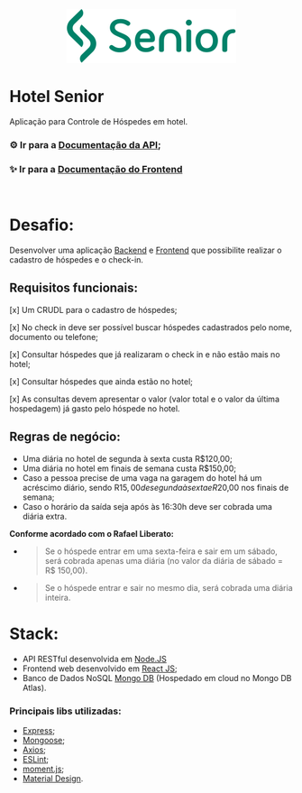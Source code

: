 <div align="center">

[![Senior](./frontend/src/assets/logoSeniorGreen.svg)](https://www.senior.com.br/)

</div>


# **Hotel Senior**
Aplicação para Controle de Hóspedes em hotel.

### ⚙ Ir para a **[Documentação da API](./backend/README.md);** 

### ✨ Ir para a **[Documentação do Frontend](./frontend/README.md)**

</br>


# **Desafio:**
Desenvolver uma aplicação [Backend](./backend/) e [Frontend](./frontend/) que possibilite realizar o cadastro de hóspedes e o check-in.

 ## **Requisitos funcionais:**

[x]	Um CRUDL para o cadastro de hóspedes;

[x]	No check in deve ser possível buscar hóspedes cadastrados pelo nome, documento ou telefone;

[x]	Consultar hóspedes que já realizaram o check in e não estão mais no hotel;

[x]	Consultar hóspedes que ainda estão no hotel;

[x]	As consultas devem apresentar o valor (valor total e o valor da última hospedagem) já gasto pelo hóspede no hotel.


## **Regras de negócio:**
- Uma diária no hotel de segunda à sexta custa R$120,00;
-	Uma diária no hotel em finais de semana custa R$150,00;
-	Caso a pessoa precise de uma vaga na garagem do hotel há um acréscimo diário, sendo R$15,00 de segunda à sexta e R$20,00 nos finais de semana;
-	Caso o horário da saída seja após às 16:30h deve ser cobrada uma diária extra.
    
**Conforme acordado com o Rafael Liberato:**
- > Se o hóspede entrar em uma sexta-feira e sair em um sábado, será cobrada apenas uma diária (no valor da diária de sábado = R$ 150,00).

- > Se o hóspede entrar e sair no mesmo dia, será cobrada uma diária inteira.

# **Stack:**
- API RESTful desenvolvida em [Node.JS](https://nodejs.org/en/)
- Frontend web desenvolvido em [React JS](https://pt-br.reactjs.org/);
- Banco de Dados NoSQL [Mongo DB](https://www.mongodb.com/) (Hospedado em cloud no Mongo DB Atlas).

### **Principais libs utilizadas:** 
- [Express](https://expressjs.com/pt-br/);
- [Mongoose](https://mongoosejs.com/);
- [Axios](https://github.com/axios/axios);
- [ESLint](https://eslint.org/);
- [moment.js](https://momentjs.com/);
- [Material Design](https://material-ui.com/).
